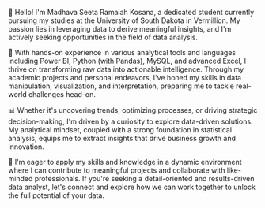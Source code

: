 👋 Hello! I'm Madhava Seeta Ramaiah Kosana, a dedicated student currently pursuing my studies at the University of South Dakota in Vermillion. My passion lies in leveraging data to derive meaningful insights, and I'm actively seeking opportunities in the field of data analysis.

💼 With hands-on experience in various analytical tools and languages including Power BI, Python (with Pandas), MySQL, and advanced Excel, I thrive on transforming raw data into actionable intelligence. Through my academic projects and personal endeavors, I've honed my skills in data manipulation, visualization, and interpretation, preparing me to tackle real-world challenges head-on.

📊 Whether it's uncovering trends, optimizing processes, or driving strategic decision-making, I'm driven by a curiosity to explore data-driven solutions. My analytical mindset, coupled with a strong foundation in statistical analysis, equips me to extract insights that drive business growth and innovation.

🚀 I'm eager to apply my skills and knowledge in a dynamic environment where I can contribute to meaningful projects and collaborate with like-minded professionals. If you're seeking a detail-oriented and results-driven data analyst, let's connect and explore how we can work together to unlock the full potential of your data.

<!---
madhava-seeta-ramaiah-kosana/madhava-seeta-ramaiah-kosana is a ✨ special ✨ repository because its `README.md` (this file) appears on your GitHub profile.
You can click the Preview link to take a look at your changes.
--->

